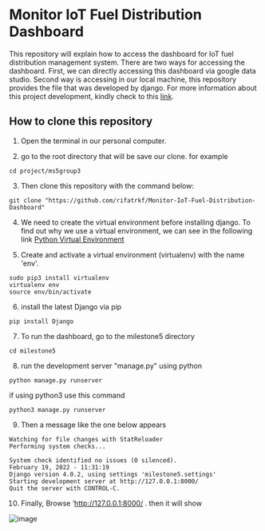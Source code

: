 # Monitor IoT Fuel Distribution Dashboard
This repository will explain how to access the dashboard for IoT fuel distribution management system. There are two ways for accessing the dashboard.
First, we can directly accessing this dashboard via google data studio. Second way is accessing in our local machine, this repository provides the file that was developed by django. For more information about this project development, kindly check to this [link](https://github.com/hadhari/IOT_Fuel-Distribution-Management-System).

## How to clone this repository

1. Open the terminal in our personal computer.

2. go to the root directory that will be save our clone. for example
  ```
  cd project/ms5group3
  ```
  
3. Then clone this repository with the command below:
  ```
  git clone "https://github.com/rifatrkf/Monitor-IoT-Fuel-Distribution-Dashboard"
  ```
  
4. We need to create the virtual environment before installing django. To find out why we use a virtual environment, we can see in the following link [Python Virtual Environment](https://www.geeksforgeeks.org/python-virtual-environment/#:~:text=A%20virtual%20environment%20is%20a,of%20the%20Python%20developers%20use.)

5. Create and activate a virtual environment (virtualenv) with the name 'env'. 
```
sudo pip3 install virtualenv
virtualenv env	
source env/bin/activate	
```

6.  install the latest Django via pip
```
pip install Django
```

7. To run the dashboard, go to the milestone5 directory
```
cd milestone5
``` 
8. run the development server "manage.py" using python

```
python manage.py runserver
```

if using python3 use this command

```
python3 manage.py runserver
```

9. Then a message like the one below appears
```
Watching for file changes with StatReloader
Performing system checks...

System check identified no issues (0 silenced).
February 19, 2022 - 11:31:19
Django version 4.0.2, using settings 'milestone5.settings'
Starting development server at http://127.0.0.1:8000/
Quit the server with CONTROL-C.
```
10. Finally, Browse ‘http://127.0.0.1:8000/ . then it will show

![image](https://user-images.githubusercontent.com/70887963/154799164-736ebda8-f9be-4600-a85b-a889728154fd.png)
